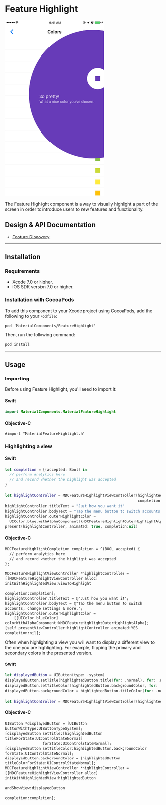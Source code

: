 <!--docs:
title:  "Feature Highlight"
layout: detail
section: components
excerpt: "Feature Highlight highlights a part of the screen in order to introduce users to new features and functionality."
iconId: feature_highlight
-->

# Feature Highlight

<!--{% if site.link_to_site == "true" %}-->
<div class="article__asset article__asset--screenshot">
  <img src="docs/assets/feature_highlight.png" alt="Feature Highlight" width="320">
</div>
<!--{% else %}
<div class="article__asset article__asset--screenshot" markdown="1">
  <video src="docs/assets/feature_highlight.mp4" autoplay loop></video>
</div>
{% endif %}-->

The Feature Highlight component is a way to visually highlight a part of the screen in order to introduce users to new features and functionality.

## Design & API Documentation

<ul class="icon-list">
  <li class="icon-spec"><a href="https://material.google.com/growth-communications/feature-discovery.html">Feature Discovery</a></li>
</ul>

- - -

## Installation

### Requirements

- Xcode 7.0 or higher.
- iOS SDK version 7.0 or higher.

### Installation with CocoaPods

To add this component to your Xcode project using CocoaPods, add the following to your `Podfile`:

~~~
pod 'MaterialComponents/FeatureHighlight'
~~~

Then, run the following command:

~~~ bash
pod install
~~~

- - -

## Usage

### Importing

Before using Feature Highlight, you'll need to import it:

<!--<div class="material-code-render" markdown="1">-->
#### Swift
~~~ swift
import MaterialComponents.MaterialFeatureHighlight
~~~

#### Objective-C
~~~ objc
#import "MaterialFeatureHighlight.h"
~~~
<!--</div>-->

### Highlighting a view

<!--<div class="material-code-render" markdown="1">-->
#### Swift
~~~ swift
let completion = {(accepted: Bool) in
  // perform analytics here
  // and record whether the highlight was accepted
}

let highlightController = MDCFeatureHighlightViewController(highlightedView: viewToHighlight,
                                                            completion: completion)
highlightController.titleText = "Just how you want it"
highlightController.bodyText = "Tap the menu button to switch accounts, change settings & more."
highlightController.outerHighlightColor =
  UIColor.blue.withAlphaComponent(kMDCFeatureHighlightOuterHighlightAlpha)
present(highlightController, animated: true, completion:nil)
~~~

#### Objective-C
~~~ objc
MDCFeatureHighlightCompletion completion = ^(BOOL accepted) {
  // perform analytics here
  // and record whether the highlight was accepted
};

MDCFeatureHighlightViewController *highlightController =
[[MDCFeatureHighlightViewController alloc] initWithHighlightedView:viewToHighlight
                                                        completion:completion];
highlightController.titleText = @"Just how you want it";
highlightController.bodyText = @"Tap the menu button to switch accounts, change settings & more.";
highlightController.outerHighlightColor =
    [[UIColor blueColor] colorWithAlphaComponent:kMDCFeatureHighlightOuterHighlightAlpha];
[self presentViewController:highlightController animated:YES completion:nil];
~~~
<!--</div>-->

Often when highlighting a view you will want to display a different view to the one you are highlighting. For example, flipping the primary and secondary colors in the presented version.

<!--<div class="material-code-render" markdown="1">-->
#### Swift
~~~ swift
let displayedButton = UIButton(type: .system)
displayedButton.setTitle(highlightedButton.title(for: .normal), for: .normal)
displayedButton.setTitleColor(highlightedButton.backgroundColor, for: .normal)
displayedButton.backgroundColor = highlightedButton.titleColor(for: .normal)

let highlightController = MDCFeatureHighlightViewController(highlightedView: highlightedButton, andShow: displayedButton, completion: completion)
~~~

#### Objective-C
~~~ objc
UIButton *displayedButton = [UIButton buttonWithType:UIButtonTypeSystem];
[displayedButton setTitle:[highlightedButton titleForState:UIControlStateNormal]
                 forState:UIControlStateNormal];
[displayedButton setTitleColor:highlightedButton.backgroundColor forState:UIControlStateNormal];
displayedButton.backgroundColor = [highlightedButton titleColorForState:UIControlStateNormal];
MDCFeatureHighlightViewController *highlightController =
[[MDCFeatureHighlightViewController alloc] initWithHighlightedView:highlightedButton
                                                       andShowView:displayedButton
                                                        completion:completion];
~~~
<!--</div>-->
